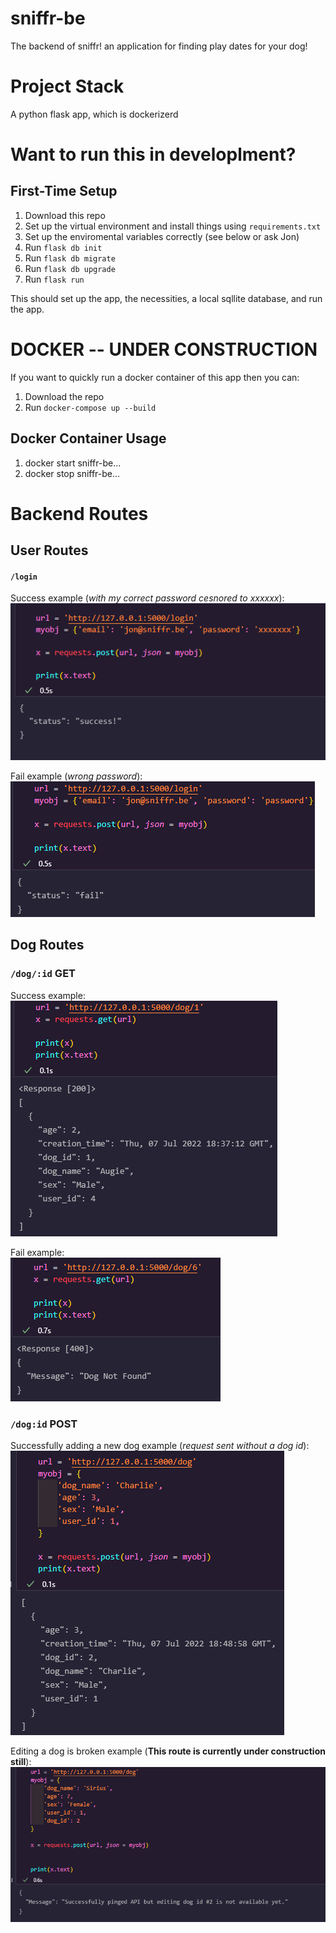 # sniffr-be
The backend of sniffr! an application for finding play dates for your dog!

#  Project Stack
A python flask app, which is dockerizerd

# Want to run this in developlment?
## First-Time Setup
1. Download this repo
2. Set up the virtual environment and install things using `requirements.txt`
3. Set up the enviromental variables correctly (see below or ask Jon)
4. Run `flask db init`
5. Run `flask db migrate`
6. Run `flask db upgrade`
7. Run `flask run`

This should set up the app, the necessities, a local sqllite database, and run the app.

# DOCKER -- UNDER CONSTRUCTION
If you want to quickly run a docker container of this app then you can:
1. Download the repo
2. Run `docker-compose up --build`
## Docker Container Usage
1. docker start sniffr-be...
2. docker stop sniffr-be...


# Backend Routes
## User Routes
#### `/login` 

Success example (*with my correct password cesnored to xxxxxx*):  
![login success example](extra\readme_images\user_success.png)  

Fail example (*wrong password*):  
![login fail example](extra\readme_images\user_fail.png)


## Dog Routes
### `/dog/:id` **GET** 

Success example:  
![GET Dog success](extra\readme_images\dog_get_success.png)  

Fail example:  
![GET Dog fail](extra\readme_images\dog_get_fail.png)

### `/dog:id` **POST**

Successfully adding a new dog example (*request sent without a dog id*):  
![GET Dog success](extra\readme_images\dog_post_success.png)  

Editing a dog is broken example (**This route is currently under construction still**):  
![GET Dog fail](extra\readme_images\dog_post_edit_broken.png)
